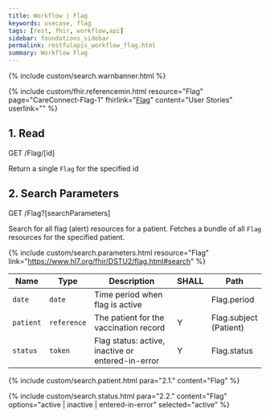 ```yaml
---
title: Workflow | Flag
keywords: usecase, flag
tags: [rest, fhir, workflow,api]
sidebar: foundations_sidebar
permalink: restfulapis_workflow_flag.html
summary: Workflow Flag
---
```


{% include custom/search.warnbanner.html %}


{% include custom/fhir.referencemin.html resource="Flag" page="CareConnect-Flag-1" fhirlink="[Flag](https://www.hl7.org/fhir/DSTU2/flag.html#search)" content="User Stories" userlink="" %}

## 1. Read ##

<div markdown="span" class="alert alert-success" role="alert">
GET /Flag/[id]</div>

Return a single `Flag` for the specified id


## 2. Search Parameters ##

<div markdown="span" class="alert alert-success" role="alert">
GET /Flag?[searchParameters]</div>

Search for all flag (alert) resources for a patient. Fetches a bundle of all `Flag` resources for the specified patient.

{% include custom/search.parameters.html resource="Flag"     link="https://www.hl7.org/fhir/DSTU2/flag.html#search" %}


| Name | Type | Description | SHALL | Path |
|------|------|-------------|-------|------|
| `date` | `date` | Time period when flag is active |  | Flag.period |
| `patient` | `reference` | The patient for the vaccination record | Y | Flag.subject <br>(Patient) |
| `status` | `token` | Flag status: active, inactive or entered-in-error | Y | Flag.status |


{% include custom/search.patient.html para="2.1." content="Flag" %}

{% include custom/search.status.html para="2.2." content="Flag" options="active | inactive | entered-in-error" selected="active" %}
